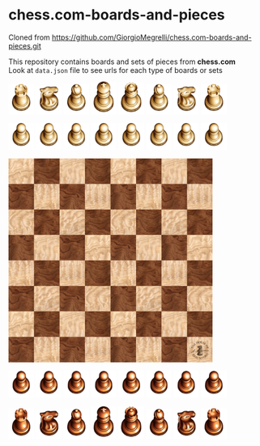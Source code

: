 # chess.com-boards-and-pieces

Cloned from https://github.com/GiorgioMegrelli/chess.com-boards-and-pieces.git

This repository contains boards and sets of pieces from <strong>chess.com</strong>
</br>
Look at `data.json` file to see urls for each type of boards or sets



<p float="center">
    <img src="https://github.com/GiorgioMegrelli/chess.com-boards-and-pieces/blob/master/pieces/3d_wood/wr.png" width="10%" />
    <img src="https://github.com/GiorgioMegrelli/chess.com-boards-and-pieces/blob/master/pieces/3d_wood/wn.png" width="10%" />
    <img src="https://github.com/GiorgioMegrelli/chess.com-boards-and-pieces/blob/master/pieces/3d_wood/wb.png" width="10%" />
    <img src="https://github.com/GiorgioMegrelli/chess.com-boards-and-pieces/blob/master/pieces/3d_wood/wk.png" width="10%" />
    <img src="https://github.com/GiorgioMegrelli/chess.com-boards-and-pieces/blob/master/pieces/3d_wood/wq.png" width="10%" />
    <img src="https://github.com/GiorgioMegrelli/chess.com-boards-and-pieces/blob/master/pieces/3d_wood/wb.png" width="10%" />
    <img src="https://github.com/GiorgioMegrelli/chess.com-boards-and-pieces/blob/master/pieces/3d_wood/wn.png" width="10%" />
    <img src="https://github.com/GiorgioMegrelli/chess.com-boards-and-pieces/blob/master/pieces/3d_wood/wr.png" width="10%" />
</p>
<p float="center">
    <img src="https://github.com/GiorgioMegrelli/chess.com-boards-and-pieces/blob/master/pieces/3d_wood/wp.png" width="10%" />
    <img src="https://github.com/GiorgioMegrelli/chess.com-boards-and-pieces/blob/master/pieces/3d_wood/wp.png" width="10%" />
    <img src="https://github.com/GiorgioMegrelli/chess.com-boards-and-pieces/blob/master/pieces/3d_wood/wp.png" width="10%" />
    <img src="https://github.com/GiorgioMegrelli/chess.com-boards-and-pieces/blob/master/pieces/3d_wood/wp.png" width="10%" />
    <img src="https://github.com/GiorgioMegrelli/chess.com-boards-and-pieces/blob/master/pieces/3d_wood/wp.png" width="10%" />
    <img src="https://github.com/GiorgioMegrelli/chess.com-boards-and-pieces/blob/master/pieces/3d_wood/wp.png" width="10%" />
    <img src="https://github.com/GiorgioMegrelli/chess.com-boards-and-pieces/blob/master/pieces/3d_wood/wp.png" width="10%" />
    <img src="https://github.com/GiorgioMegrelli/chess.com-boards-and-pieces/blob/master/pieces/3d_wood/wp.png" width="10%" />
</p>

<img src="https://github.com/GiorgioMegrelli/chess.com-boards-and-pieces/blob/master/boards/burled_wood.png" width="80%" />

<p float="center">
    <img src="https://github.com/GiorgioMegrelli/chess.com-boards-and-pieces/blob/master/pieces/3d_wood/bp.png" width="10%" />
    <img src="https://github.com/GiorgioMegrelli/chess.com-boards-and-pieces/blob/master/pieces/3d_wood/bp.png" width="10%" />
    <img src="https://github.com/GiorgioMegrelli/chess.com-boards-and-pieces/blob/master/pieces/3d_wood/bp.png" width="10%" />
    <img src="https://github.com/GiorgioMegrelli/chess.com-boards-and-pieces/blob/master/pieces/3d_wood/bp.png" width="10%" />
    <img src="https://github.com/GiorgioMegrelli/chess.com-boards-and-pieces/blob/master/pieces/3d_wood/bp.png" width="10%" />
    <img src="https://github.com/GiorgioMegrelli/chess.com-boards-and-pieces/blob/master/pieces/3d_wood/bp.png" width="10%" />
    <img src="https://github.com/GiorgioMegrelli/chess.com-boards-and-pieces/blob/master/pieces/3d_wood/bp.png" width="10%" />
    <img src="https://github.com/GiorgioMegrelli/chess.com-boards-and-pieces/blob/master/pieces/3d_wood/bp.png" width="10%" />
</p>
<p float="center">
    <img src="https://github.com/GiorgioMegrelli/chess.com-boards-and-pieces/blob/master/pieces/3d_wood/br.png" width="10%" />
    <img src="https://github.com/GiorgioMegrelli/chess.com-boards-and-pieces/blob/master/pieces/3d_wood/bn.png" width="10%" />
    <img src="https://github.com/GiorgioMegrelli/chess.com-boards-and-pieces/blob/master/pieces/3d_wood/bb.png" width="10%" />
    <img src="https://github.com/GiorgioMegrelli/chess.com-boards-and-pieces/blob/master/pieces/3d_wood/bk.png" width="10%" />
    <img src="https://github.com/GiorgioMegrelli/chess.com-boards-and-pieces/blob/master/pieces/3d_wood/bq.png" width="10%" />
    <img src="https://github.com/GiorgioMegrelli/chess.com-boards-and-pieces/blob/master/pieces/3d_wood/bb.png" width="10%" />
    <img src="https://github.com/GiorgioMegrelli/chess.com-boards-and-pieces/blob/master/pieces/3d_wood/bn.png" width="10%" />
    <img src="https://github.com/GiorgioMegrelli/chess.com-boards-and-pieces/blob/master/pieces/3d_wood/br.png" width="10%" />
</p>

